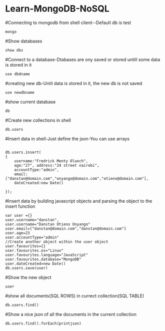 # Learn-MongoDB-NoSQL

#Connecting to mongodb from shell client--Default db is test

```
mongo

```
#Show databases

```
show dbs

```
#Connect to a database-Dtabases are ony saved or stored untill some data is stored in it

```
use dbdname

```
#creating new db-Until data is stored in it, the new db is not saved

```
use newdbname

```
#show current database

```
db

```


#Create new collections in shell

```
db.users

```
#Insert data in shell-Just define the json-You can use arrays

```

db.users.insert(
{
    username:"Fredrick Menty Oluoch", 
    age:"27", address:"24 street nairobi", 
    accountType:"admin", 
    email:["danstan@domain.com","onyango@domain.com","otieno@domain.com"],
    dateCreated:new Date()
 
});

```

#Insert data by building javascript objects and parsing the object to the insert function

```
var user ={}
user.username="danstan",
user.username="Danstan Otieno Onyango"
user.email=["danstan@domain.com","danstan@domain.com"]
user.age=23
user.accountType="admin"
//Create another object within the user object
user.favourites={}
user.favourites.os="Linux"
user.favourites.language="JavaScript"
user.favourites.database="MongoDB"
user.dateCreated=new Date()
db.users.save(user)

```

#Show the new object

```
user

```

#show all documents(SQL ROWS) in currect collection(SQL TABLE)

```
db.users.find()

```

#Show a nice json of all the documents in the current collection

```
db.users.find().forEach(printjson)